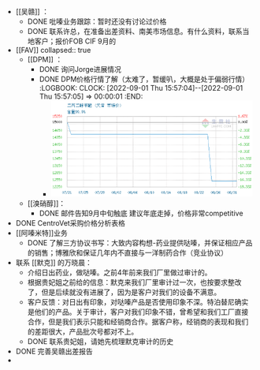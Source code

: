 - [[吴赣]] ：
	- DONE 吡嗪业务跟踪：暂时还没有讨论过价格
	- DONE 联系许总，在准备出差资料、南美市场信息。有什么资料，联系当地客户；报价FOB CIF 9月的
- [[FAV]]
  collapsed:: true
	- [[DPM]] ：
		- DONE 询问Jorge进展情况
		- DONE DPM价格行情了解（太难了，暂缓叭，大概是处于偏弱行情）
		  :LOGBOOK:
		  CLOCK: [2022-09-01 Thu 15:57:04]--[2022-09-01 Thu 15:57:05] =>  00:00:01
		  :END:
			- ![image.png](../assets/image_1662019764944_0.png)
	- [[溴硝醇]]：
		- DONE 邮件告知9月中旬触底 建议年底走掉，价格非常competitive
- DONE CentroVet采购价格分析表格
- [[阿嗪米特]]业务
	- DONE 了解三方协议书写：大致内容构想-药业提供哒嗪，并保证相应产品的销售；博雅欣和保证几年内不直接与一洋制药合作（竞业协议）
- 联系 [[默克]] 的万晓晨：
	- 介绍日出药业，做哒嗪。之前4年前来我们厂里做过审计的。
	- 根据贵妃姐之前给的信息：默克来我们厂里审计过一次，也按要求整改了，但是后续就没有进展了，因为是客户对我们的设备不满意。
	- 客户反馈：对日出有印象，对哒嗪产品是否使用印象不深。特泊替尼确实是他们的产品。关于审计，客户对我们印象不错，曾希望和我们工厂直接合作，但是我们表示只能和经销商合作。据客户称，经销商的表现和我们的差距很大，产品批次号都对不上。
	- DONE 联系贵妃姐，请她先梳理默克审计的历史
- DONE 完善吴赣出差报告
-